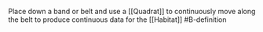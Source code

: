 Place down a band or belt and use a [[Quadrat]] to continuously move along the belt to produce continuous data for the [[Habitat]]
#B-definition 
